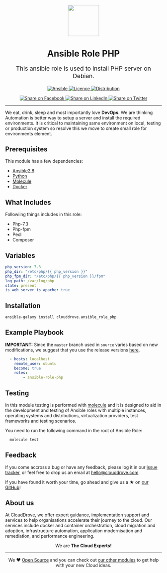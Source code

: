 <!-- This file was automatically generated by the `geine`. Make all changes to `README.yaml` and run `make readme` to rebuild this file. -->


<p align="center"> <img src="https://user-images.githubusercontent.com/50652676/62451340-ba925480-b78b-11e9-99f0-13a8a9cc0afa.png" width="100" height="100"></p>

<h1 align="center">
    Ansible Role PHP
</h1>

<p align="center" style="font-size: 1.2rem;">
    This ansible role is used to install PHP server on Debian.
     </p>

<p align="center">

<a href="https://www.ansible.com">
  <img src="https://img.shields.io/badge/Ansible-2.8-green" alt="Ansible">
</a>
<a href="LICENSE.md">
  <img src="https://img.shields.io/badge/License-MIT-blue.svg" alt="Licence">
</a>
<a href="Distribution">
  <img src="https://img.shields.io/badge/Ubuntu-16.X%20%26%2018.X-brightgreen" alt="Distribution">
</a>


</p>
<p align="center">

<a href='https://facebook.com/sharer/sharer.php?u=https://github.com/clouddrove/ansible-role-php'>
  <img title="Share on Facebook" src="https://user-images.githubusercontent.com/50652676/62817743-4f64cb80-bb59-11e9-90c7-b057252ded50.png" />
</a>
<a href='https://www.linkedin.com/shareArticle?mini=true&title=Ansible+Role+PHP&url=https://github.com/clouddrove/ansible-role-php'>
  <img title="Share on LinkedIn" src="https://user-images.githubusercontent.com/50652676/62817742-4e339e80-bb59-11e9-87b9-a1f68cae1049.png" />
</a>
<a href='https://twitter.com/intent/tweet/?text=Ansible+Role+PHP&url=https://github.com/clouddrove/ansible-role-php'>
  <img title="Share on Twitter" src="https://user-images.githubusercontent.com/50652676/62817740-4c69db00-bb59-11e9-8a79-3580fbbf6d5c.png" />
</a>

</p>
<hr>



We eat, drink, sleep and most importantly love **DevOps**. We are thinking Automation is better way to setup a server and install the required environments. It is critical to maintaining same environment on local, testing or production system so resolve this we move to create small role for environments element.



## Prerequisites

This module has a few dependencies:

- [Ansible2.8](https://docs.ansible.com/ansible/latest/installation_guide/intro_installation.html)
- [Python](https://www.python.org/downloads)
- [Molecule](https://molecule.readthedocs.io/en/stable/installation.html)
- [Docker](https://docs.docker.com/install/linux/docker-ce/ubuntu)


## What Includes

Followiing things includes in this role:
- Php-7.3
- Php-fpm
- Pecl
- Composer

## Variables

```yaml
php_version: 7.3
php_dir: "/etc/php/{{ php_version }}"
php_fpm_dir: "/etc/php/{{ php_version }}/fpm"
log_path: /var/log/php
state: present
is_web_server_is_apache: true

```

Installation
------------
```sh
ansible-galaxy install clouddrove.ansible_role_php
```

Example Playbook
----------------
**IMPORTANT:** Since the `master` branch used in `source` varies based on new modifications, we suggest that you use the release versions [here](https://github.com/clouddrove/ansible-role-php/releases).

```yaml
  - hosts: localhost
    remote_user: ubuntu
    become: true
    roles:
        - ansible-role-php
```

## Testing


In this module testing is performed with [molecule](https://molecule.readthedocs.io/en/stable/index.html) and it is designed to aid in the development and testing of Ansible roles with multiple instances, operating systems and distributions, virtualization providers, test frameworks and testing scenarios.

You need to run the following command in the root of Ansible Role:
```sh
  molecule test
```


## Feedback
If you come accross a bug or have any feedback, please log it in our [issue tracker](https://github.com/clouddrove/ansible-role-php/issues), or feel free to drop us an email at [hello@clouddrove.com](mailto:hello@clouddrove.com).

If you have found it worth your time, go ahead and give us a ★ on [our GitHub](https://github.com/clouddrove/ansible-role-php)!

## About us

At [CloudDrove][website], we offer expert guidance, implementation support and services to help organisations accelerate their journey to the cloud. Our services include docker and container orchestration, cloud migration and adoption, infrastructure automation, application modernisation and remediation, and performance engineering.

<p align="center">We are <b> The Cloud Experts!</b></p>
<hr />
<p align="center">We ❤️  <a href="https://github.com/clouddrove">Open Source</a> and you can check out <a href="https://github.com/clouddrove">our other modules</a> to get help with your new Cloud ideas.</p>

  [website]: https://clouddrove.com
  [github]: https://github.com/clouddrove
  [linkedin]: https://cpco.io/linkedin
  [twitter]: https://twitter.com/clouddrove/
  [email]: https://clouddrove.com/contact-us.html
  [terraform_modules]: https://github.com/clouddrove?utf8=%E2%9C%93&q=terraform-&type=&language=
